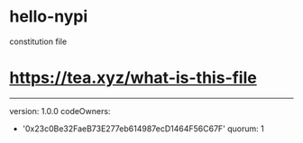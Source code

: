 # hello-nypi
constitution file
# https://tea.xyz/what-is-this-file
---
version: 1.0.0
codeOwners:
  - '0x23c0Be32FaeB73E277eb614987ecD1464F56C67F'
quorum: 1
